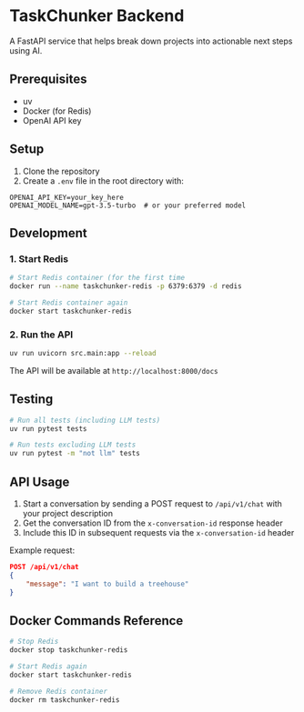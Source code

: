 # TaskChunker Backend

A FastAPI service that helps break down projects into actionable next steps using AI.

## Prerequisites

- uv
- Docker (for Redis)
- OpenAI API key

## Setup

1. Clone the repository
2. Create a `.env` file in the root directory with:
```
OPENAI_API_KEY=your_key_here
OPENAI_MODEL_NAME=gpt-3.5-turbo  # or your preferred model
```

## Development

### 1. Start Redis
```bash
# Start Redis container (for the first time
docker run --name taskchunker-redis -p 6379:6379 -d redis

# Start Redis container again
docker start taskchunker-redis
```

### 2. Run the API
```bash
uv run uvicorn src.main:app --reload
```

The API will be available at `http://localhost:8000/docs`

## Testing

```bash
# Run all tests (including LLM tests)
uv run pytest tests

# Run tests excluding LLM tests
uv run pytest -m "not llm" tests
```

## API Usage

1. Start a conversation by sending a POST request to `/api/v1/chat` with your project description
2. Get the conversation ID from the `x-conversation-id` response header
3. Include this ID in subsequent requests via the `x-conversation-id` header

Example request:
```json
POST /api/v1/chat
{
    "message": "I want to build a treehouse"
}
```

## Docker Commands Reference

```bash
# Stop Redis
docker stop taskchunker-redis

# Start Redis again
docker start taskchunker-redis

# Remove Redis container
docker rm taskchunker-redis
```
